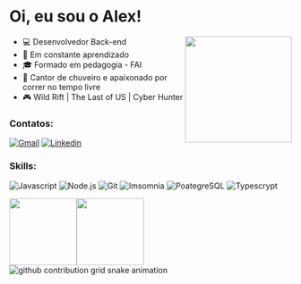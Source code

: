 # Oi, eu sou o Alex! 
<a href="https://github.com/AlexandroCunha">
<img src="https://media.tenor.com/Li7HobCHqa0AAAAi/trial.gif" width="190px" align="right"/>
</a>


- :computer: Desenvolvedor Back-end
- :open_book: Em constante aprendizado
- :mortar_board: Formado em pedagogia - FAI
- :shower: Cantor de chuveiro e apaixonado por correr no tempo livre
- :video_game: Wild Rift | The Last of US | Cyber Hunter


### Contatos:

[![Gmail](https://img.shields.io/badge/-Gmail-c14438?style=flat&logo=Gmail&logoColor=white)](mailto:alexandrocunha4@gmail.com)
[![Linkedin](https://img.shields.io/badge/LinkedIn-0077B5?style=flat&logo=linkedin&logoColor=white)](https://www.linkedin.com/in/alexandrocunha/)
<!--[![Discord](https://img.shields.io/badge/Discord-7289DA?style=flat&logo=discord&logoColor=white)](https://discord.com/channels/@me/625488141679198268)-->


### Skills:

![Javascript](https://img.shields.io/badge/JavaScript-F7DF1E?style=flat&logo=javascript&logoColor=white)
![Node.js](https://img.shields.io/badge/Node.js-43853D?style=flat&logo=node.js&logoColor=white)
![Git](https://img.shields.io/badge/GIT-E44C30?style=flat&logo=git&logoColor=white)
![Imsomnia](https://img.shields.io/badge/Insomnia-5849be?style=flat&logo=insomnia&logoColor=white)
![PoategreSQL](https://img.shields.io/badge/PostgreSQL-316192?style=flat&logo=postgreSQL&logoColor=white)
![Typescrypt](https://img.shields.io/badge/TypeScript-007ACC?style=flat&logo=typescript&logoColor=white)

<!--[![Anurag's GitHub stats-Light](https://github-readme-stats.vercel.app/api?username=AlexandroCunha&show_icons=true&theme=default#gh-light-mode-only)](https://github.com/anuraghazra/github-readme-stats#gh-light-mode-only)-->

<div style="display: flex; flex-direction: row;">
  <div>
    <a href="https://github.com/AlexandroCunha">
      <img height="120em" align="center" src="https://github-readme-stats.vercel.app/api?username=AlexandroCunha&show_icons=true&theme=default#gh-light-mode-only&include_all_commits=true&count_private=true" />
    </a>
  </div>
  <div>
    <a href="https://github.com/AlexandroCunha">
      <img height="120em" align="center" src="https://github-readme-stats.vercel.app/api/top-langs/?username=AlexandroCunha&layout=compact&langs_count=7&theme=default#gh-light-mode-only" />
    </a>
  </div>
</div>


<picture>
  <source media="(prefers-color-scheme: dark)" srcset="https://raw.githubusercontent.com/AlexandroCunha/AlexandroCunha/output/github-contribution-grid-snake-dark.svg">
  <source media="(prefers-color-scheme: light)" srcset="https://raw.githubusercontent.com/AlexandroCunha/AlexandroCunha/output/github-contribution-grid-snake.svg">
  <img alt="github contribution grid snake animation" src="https://raw.githubusercontent.com/AlexandroCunha/AlexandroCunha/output/github-contribution-grid-snake.svg">
</picture>

